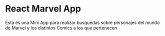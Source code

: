 # React Marvel App

Esta es una Mini App para realizar busquedas sobre personajes del mundo de Marvel y los distintos Comics a los que pertenecen
